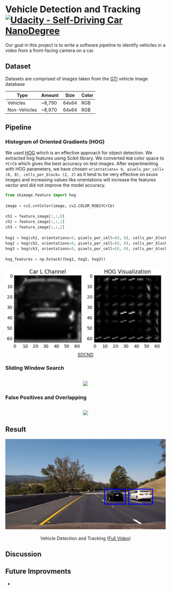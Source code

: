 # Vehicle Detection and Tracking [![Udacity - Self-Driving Car NanoDegree](https://s3.amazonaws.com/udacity-sdc/github/shield-carnd.svg)](http://www.udacity.com/drive)

Our goal in this project is to write a software pipeline to identify vehicles in a video from a front-facing camera on a car. 

## Dataset
Datasets are comprised of images taken from the [GTI](http://www.gti.ssr.upm.es/data/Vehicle_database.html) vehicle image database

|    Type      | Amount |  Size | Color |
|--------------|--------|-------|-------|
| Vehicles     | ~8,790 | 64x64 |  RGB  |
| Non-Vehicles | ~8,970 | 64x64 |  RGB  |

## Pipeline

### Histogram of Oriented Gradients (HOG)
We used [HOG](http://lear.inrialpes.fr/people/triggs/pubs/Dalal-cvpr05.pdf) which is an effective approach for object detection. We extracted hog features using Scikit library. We converted `RGB` color space to `YCrCb` which gives the best accuracy on test images. After experimenting with HOG parameters, we have chosen `orientations= 9, pixels_per_cell= (8, 8), cells_per_block= (2, 2)` as it tend to be very effective on `64x64` images and increasing values like orientations will increase the features vector and did not improve the model accuracy.
```python
from skimage.feature import hog

image = cv2.cvtColor(image, cv2.COLOR_RGB2YCrCb)

ch1 = feature_image[:,:,0]
ch2 = feature_image[:,:,1]
ch3 = feature_image[:,:,2]

hog1 = hog(ch1, orientations=9, pixels_per_cell=(8, 8), cells_per_block=(2, 2))
hog2 = hog(ch2, orientations=9, pixels_per_cell=(8, 8), cells_per_block=(2, 2))
hog3 = hog(ch3, orientations=9, pixels_per_cell=(8, 8), cells_per_block=(2, 2))

hog_features = np.hstack((hog1, hog2, hog3))
```
<p align="center">
  <img src="Media/car-and-hog.jpg" width="500"/>
  <br/>
  <a href="http://www.udacity.com/drive">SDCND</a>
</p>

### Sliding Window Search

```python

```
<p align="center">
  <img src="Media/pre_warp.png"/>
</p>

### False Positives and Overlapping

```python

```
<p align="center">
  <img src="Media/pre_warp.png"/>
</p>

## Result

<p align="center">
  <img src="Media/result.gif" alt="Vehicle Detection and Tracking"/>
  <br/><br/>
  Vehicle Detection and Tracking (<a target="_blank" href="https://youtu.be/TAdXKc_fqCE">Full Video</a>)
</p>

## Discussion


## Future Improvments
* 
